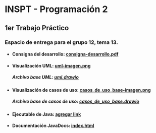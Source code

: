 # INSPT - Programación 2
## 1er Trabajo Práctico
### Espacio de entrega para el grupo 12, tema 13.

- #### Consigna del desarrollo: <a href="consigna-desarrollo.pdf" download>consigna-desarrollo.pdf</a>

- #### Visualización UML: <a href="uml-imagen.png" download>uml-imagen.png</a>
  ##### Archivo base UML:  <a href="uml.drawio" download>uml.drawio</a>

- #### Visualización de casos de uso: <a href="casos_de_uso_base-imagen.png" download>casos_de_uso_base-imagen.png</a>
  ##### Archivo base de casos de uso:  <a href="casos_de_uso_base.drawio" download>casos_de_uso_base.drawio</a>

- #### Ejecutable de Java: <a href="" download>agregar link</a>

- #### Documentación JavaDocs: <a href="dist\javadoc\index.html" download>index.html</a>
